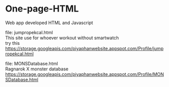 # One-page-HTML
Web app developed HTML and Javascript


file: jumpropekcal.html    
This site use for whoever workout without smartwatch    
try this    
https://storage.googleapis.com/piyaphanwebsite.appspot.com/Profile/jumpropekcal.html


file: MONSDatabase.html    
Ragnarok X monster database    
https://storage.googleapis.com/piyaphanwebsite.appspot.com/Profile/MONSDatabase.html
